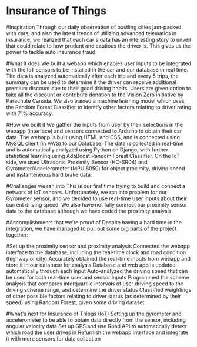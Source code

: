 # Insurance of Things

#Inspiration
Through our daily observation of bustling cities jam-packed with cars, and also the latest trends of utilizing advanced telematics in insurance, we realized that each car's data has an interesting story to unveil that could relate to how prudent and cautious the driver is. This gives us the power to tackle auto insurance fraud.

#What it does
We built a webapp which enables user inputs to be integrated with the IoT sensors to be installed in the car and our database in real time. The data is analyzed automatically after each trip and every 5 trips, the summary can be used to determine if the driver can receive additional premium discount due to their good driving habits. Users are given option to take all the discount or contribute donation to the Vision Zero initiative by Parachute Canada. We also trained a machine learning model which uses the Random Forest Classifier to identify other factors relating to driver rating with 71% accuracy.

#How we built it
We gather the inputs from user by their selections in the webapp (interface) and sensors connected to Arduino to obtain their car data. The webapp is built using HTML and CSS, and is connected using MySQL client (in AWS) to our Database. The data is collected in real-time and is automatically analyzed using Python on Django, with further statistical learning using AdaBoost Random Forest Classifier. On the IoT side, we used Ultrasonic Proximity Sensor (HC-SR04) and Gyrometer/Accelerometer (MPU 6050) for object proximity, driving speed and instanteneous hard brake data.

#Challenges we ran into
This is our first time trying to build and connect a network of IoT sensors. Unfortunately, we ran into problem for our Gyrometer sensor, and we decided to use real-time user inputs about their current driving speed. We also have not fully connect our proximity sensor data to the database although we have coded the proximity analysis.

#Accomplishments that we're proud of
Despite having a hard time in the integration, we have managed to pull out some big parts of the project together:

#Set up the proximity sensor and proximity analysis
Connected the webapp interface to the database, including the real-time clock and road condition (highway or city)
Accurately obtained the real-time inputs from webapp and store it in our database for analysis
Database and web app is updated automatically through each input
Auto-analyzed the driving speed that can be used for both real-time user and sensor inputs
Programmed the scheme analysis that compares interquartile intervals of user driving speed to the driving scheme range, and determine the driver status
Classified weightings of other possible factors relating to driver status (as determined by their speed) using Random Forest, given some driving dataset

#What's next for Insurance of Things (IoT)
Setting up the gyrometer and accelerometer to be able to obtain data directly from the sensor, including angular velocity data
Set up GPS and use Road API to automatically detect which road the user drives in
Refurnish the webapp interface and integrate it with more sensors for data collection
